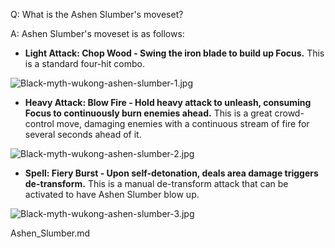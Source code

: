 Q: What is the Ashen Slumber's moveset?

A:
Ashen Slumber's moveset is as follows: 

  * **Light Attack: Chop Wood - Swing the iron blade to build up Focus.** This is a standard four-hit combo.



![Black-myth-wukong-ashen-slumber-1.jpg](https://oyster.ignimgs.com/mediawiki/apis.ign.com/black-myth-wukong/6/65/Black-myth-wukong-ashen-slumber-1.jpg)

  * **Heavy Attack: Blow Fire - Hold heavy attack to unleash, consuming Focus to continuously burn enemies ahead.** This is a great crowd-control move, damaging enemies with a continuous stream of fire for several seconds ahead of it. 



![Black-myth-wukong-ashen-slumber-2.jpg](https://oyster.ignimgs.com/mediawiki/apis.ign.com/black-myth-wukong/a/af/Black-myth-wukong-ashen-slumber-2.jpg)

  * **Spell: Fiery Burst - Upon self-detonation, deals area damage triggers de-transform.** This is a manual de-transform attack that can be activated to have Ashen Slumber blow up.



![Black-myth-wukong-ashen-slumber-3.jpg](https://oyster.ignimgs.com/mediawiki/apis.ign.com/black-myth-wukong/a/a5/Black-myth-wukong-ashen-slumber-3.jpg)

Ashen_Slumber.md